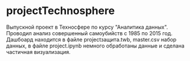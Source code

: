 # projectTechnosphere
Выпускной проект в Техносфере по курсу "Аналитика данных". Проводил анализ совершенный самоубийств с 1985 по 2015 год.
Дашбоард находится в файле projectзащита.twb, 
master.csv набор данных,
в файле project.ipynb немного обработаны данные и сделана частичная визуализация.

